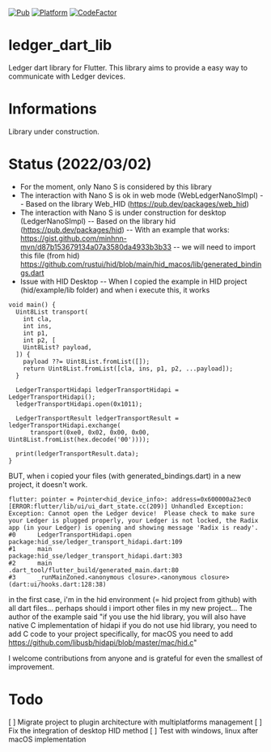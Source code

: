 [![Pub](https://img.shields.io/pub/v/ledger_dart_lib.svg)](https://pub.dartlang.org/packages/ledger_dart_lib) [![Platform](https://img.shields.io/badge/Platform-Flutter-02569B?logo=flutter)](https://flutter.dev) [![CodeFactor](https://www.codefactor.io/repository/github/reddwarf03/ledger_dart_lib/badge)](https://www.codefactor.io/repository/github/reddwarf03/ledger_dart_lib)

# ledger_dart_lib
Ledger dart library for Flutter. This library aims to provide a easy way to communicate with Ledger devices.

# Informations 
Library under construction.

# Status (2022/03/02)
- For the moment, only Nano S is considered by this library
- The interaction with Nano S is ok in web mode (WebLedgerNanoSImpl)
-- Based on the library Web_HID (https://pub.dev/packages/web_hid)
- The interaction with Nano S is under construction for desktop (LedgerNanoSImpl)
-- Based on the library hid (https://pub.dev/packages/hid)
-- With an example that works: https://gist.github.com/minhnn-mvn/d87b153679134a07a3580da4933b3b33
-- we will need to import this file (from hid) https://github.com/rustui/hid/blob/main/hid_macos/lib/generated_bindings.dart
- Issue with HID Desktop
-- When I copied the example in HID project (hid/example/lib folder) and when i execute this, it works
```
void main() {
  Uint8List transport(
    int cla,
    int ins,
    int p1,
    int p2, [
    Uint8List? payload,
  ]) {
    payload ??= Uint8List.fromList([]);
    return Uint8List.fromList([cla, ins, p1, p2, ...payload]);
  }

  LedgerTransportHidapi ledgerTransportHidapi = LedgerTransportHidapi();
  ledgerTransportHidapi.open(0x1011);

  LedgerTransportResult ledgerTransportResult = ledgerTransportHidapi.exchange(
      transport(0xe0, 0x02, 0x00, 0x00, Uint8List.fromList(hex.decode('00'))));

  print(ledgerTransportResult.data);
}
```
BUT, when i copied your files (with generated_bindings.dart) in a new project, it doesn't work.
```
flutter: pointer = Pointer<hid_device_info>: address=0x600000a23ec0
[ERROR:flutter/lib/ui/ui_dart_state.cc(209)] Unhandled Exception: Exception: Cannot open the Ledger device!  Please check to make sure your Ledger is plugged properly, your Ledger is not locked, the Radix app (in your Ledger) is opening and showing message 'Radix is ready'.
#0      LedgerTransportHidapi.open
package:hid_sse/ledger_transport_hidapi.dart:109
#1      main
package:hid_sse/ledger_transport_hidapi.dart:303
#2      main
.dart_tool/flutter_build/generated_main.dart:80
#3      _runMainZoned.<anonymous closure>.<anonymous closure> (dart:ui/hooks.dart:128:38)
```
in the first case, i'm in the hid environment (= hid project from github) with all dart files... perhaps should i import other files in my new project... 
The author of the example said
"if you use the hid library, you will also have native C implementation of hidapi
if you do not use hid library, you need to add C code to your project
specifically, for macOS you need to add https://github.com/libusb/hidapi/blob/master/mac/hid.c"

I welcome contributions from anyone and is grateful for even the smallest of improvement.

# Todo
[ ] Migrate project to plugin architecture with multiplatforms management
[ ] Fix the integration of desktop HID method
[ ] Test with windows, linux after macOS implementation



